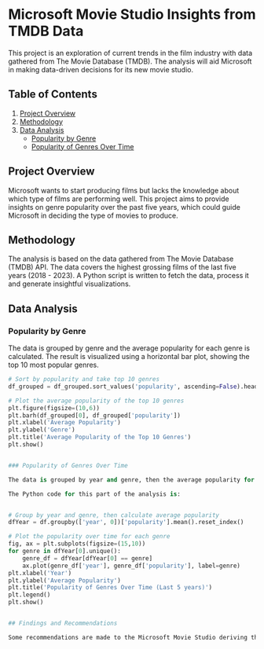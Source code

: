 # Microsoft Movie Studio Insights from TMDB Data

This project is an exploration of current trends in the film industry with data gathered from The Movie Database (TMDB). The analysis will aid Microsoft in making data-driven decisions for its new movie studio.

## Table of Contents

1. [Project Overview](#project-overview)
2. [Methodology](#methodology)
3. [Data Analysis](#data-analysis)
   - [Popularity by Genre](#popularity-by-genre)
   - [Popularity of Genres Over Time](#popularity-over-time)

## Project Overview

Microsoft wants to start producing films but lacks the knowledge about which type of films are performing well. This project aims to provide insights on genre popularity over the past five years, which could guide Microsoft in deciding the type of movies to produce.

## Methodology

The analysis is based on the data gathered from The Movie Database (TMDB) API. The data covers the highest grossing films of the last five years (2018 - 2023). A Python script is written to fetch the data, process it and generate insightful visualizations.

## Data Analysis

### Popularity by Genre

The data is grouped by genre and the average popularity for each genre is calculated. The result is visualized using a horizontal bar plot, showing the top 10 most popular genres.

```python
# Sort by popularity and take top 10 genres
df_grouped = df_grouped.sort_values('popularity', ascending=False).head(10)

# Plot the average popularity of the top 10 genres
plt.figure(figsize=(10,6))
plt.barh(df_grouped[0], df_grouped['popularity'])
plt.xlabel('Average Popularity')
plt.ylabel('Genre')
plt.title('Average Popularity of the Top 10 Genres')
plt.show()


### Popularity of Genres Over Time

The data is grouped by year and genre, then the average popularity for each genre is calculated for each year. A line plot is used to show the popularity of each genre over time.

The Python code for this part of the analysis is:


# Group by year and genre, then calculate average popularity
dfYear = df.groupby(['year', 0])['popularity'].mean().reset_index()

# Plot the popularity over time for each genre
fig, ax = plt.subplots(figsize=(15,10))
for genre in dfYear[0].unique():
    genre_df = dfYear[dfYear[0] == genre]
    ax.plot(genre_df['year'], genre_df['popularity'], label=genre)
plt.xlabel('Year')
plt.ylabel('Average Popularity')
plt.title('Popularity of Genres Over Time (Last 5 years)')
plt.legend()
plt.show()


## Findings and Recommendations

Some recommendations are made to the Microsoft Movie Studio deriving the insights from the findings in the analysis done. From the analysis, the CEO is advised on the genres of film he should invest on.
